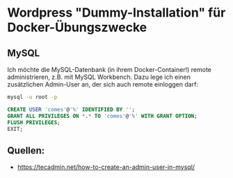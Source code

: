 # Wordpress "Dummy-Installation" für Docker-Übungszwecke

## MySQL

Ich möchte die MySQL-Datenbank (in ihrem Docker-Container!) remote administrieren, z.B. mit MySQL Workbench. Dazu lege ich einen zusätzlichen Admin-User an, der sich auch remote einloggen darf:

```bash
mysql -u root -p
```

```sql
CREATE USER 'comes'@'%' IDENTIFIED BY '';
GRANT ALL PRIVILEGES ON *.* TO 'comes'@'%' WITH GRANT OPTION;
FLUSH PRIVILEGES;
EXIT;
```

## Quellen:

  * https://tecadmin.net/how-to-create-an-admin-user-in-mysql/
